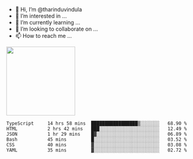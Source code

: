 - 👋 Hi, I’m @tharinduvindula
- 👀 I’m interested in ...
- 🌱 I’m currently learning ...
- 💞️ I’m looking to collaborate on ...
- 📫 How to reach me ...

<!---
tharinduvindula/tharinduvindula is a ✨ special ✨ repository because its `README.md` (this file) appears on your GitHub profile.
You can click the Preview link to take a look at your changes.
--->

<img height="180em" src="https://github-readme-stats.vercel.app/api?username=tharinduvindula&show_icons=true&hide_border=false&&count_private=true&include_all_commits=true" />


<!--START_SECTION:waka-->

```text
TypeScript     14 hrs 58 mins  █████████████████▒░░░░░░░   68.90 %
HTML           2 hrs 42 mins   ███░░░░░░░░░░░░░░░░░░░░░░   12.49 %
JSON           1 hr 29 mins    █▓░░░░░░░░░░░░░░░░░░░░░░░   06.89 %
Bash           45 mins         █░░░░░░░░░░░░░░░░░░░░░░░░   03.52 %
CSS            40 mins         ▓░░░░░░░░░░░░░░░░░░░░░░░░   03.08 %
YAML           35 mins         ▓░░░░░░░░░░░░░░░░░░░░░░░░   02.72 %
```

<!--END_SECTION:waka-->
